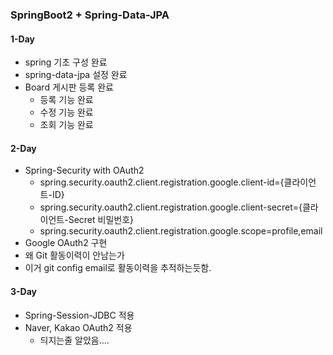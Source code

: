 ### SpringBoot2 + Spring-Data-JPA

#### 1-Day
- spring 기초 구성 완료
- spring-data-jpa 설정 완료
- Board 게시판 등록 완료
  - 등록 기능 완료
  - 수정 기능 완료
  - 조회 기능 완료

#### 2-Day
- Spring-Security with OAuth2
  - spring.security.oauth2.client.registration.google.client-id={클라이언트-ID}
  - spring.security.oauth2.client.registration.google.client-secret={클라이언트-Secret 비밀번호}
  - spring.security.oauth2.client.registration.google.scope=profile,email
- Google OAuth2 구현
- 왜 Git 활동이력이 안남는가
- 이거 git config email로 활동이력을 추적하는듯함.


#### 3-Day
- Spring-Session-JDBC 적용
- Naver, Kakao OAuth2 적용
    - 듸지는줄 알았음....
